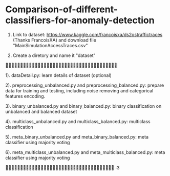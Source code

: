 # Comparison-of-different-classifiers-for-anomaly-detection
1. Link to dataset: https://www.kaggle.com/francoisxa/ds2ostraffictraces (Thanks FrancoisXA) and download file "MainSimulationAccessTraces.csv"

2. Create a diretory and name it "dataset"

🍻🍻🍻🍻🍻🍻🍻🍻🍻🍻🍻🍻🍻🍻🍻🍻🍻🍻🍻🍻🍻🍻🍻🍻🍻🍻🍻🍻🍻🍻🍻🍻🍻🍻🍻🍻🍻🍻

1). dataDetail.py: learn details of dataset (optional)

2). preprocessing_unbalanced.py and preprocessing_balanced.py: prepare data for training and testing, including noise removing and categorical features encoding.

3). binary_unbalanced.py and binary_balanced.py: binary classification on unbalanced and balanced dataset 

4). multiclass_unbalanced.py and multiclass_balanced.py: multiclass classification

5). meta_binary_unbalanced.py and meta_binary_balanced.py: meta classifier using majority voting

6). meta_multiclass_unbalanced.py and meta_multiclass_balanced.py: meta classifier using majority voting


🍻🍻🍻🍻🍻🍻🍻🍻🍻🍻🍻🍻🍻🍻🍻🍻🍻🍻🍻🍻🍻🍻🍻🍻🍻🍻🍻🍻🍻🍻🍻🍻🍻🍻🍻🍻🍻 :3
